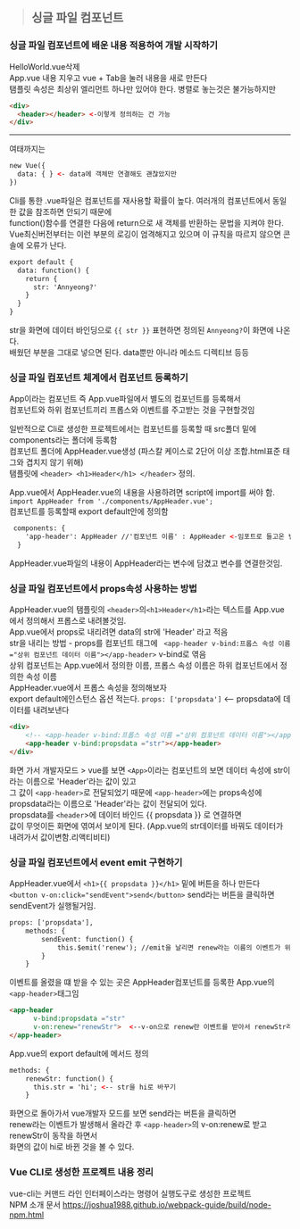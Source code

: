 > ## 싱글 파일 컴포넌트
### 싱글 파일 컴포넌트에 배운 내용 적용하여 개발 시작하기
HelloWorld.vue삭제   
App.vue 내용 지우고 vue + Tab을 눌러 내용을 새로 만든다   
탬플릿 속성은 최상위 엘리먼트 하나만 있어야 한다. 병렬로 놓는것은 불가능하지만 
```html
<div> 
  <header></header> <-이렇게 정의하는 건 가능
</div>
```
---
여태까지는 
```html
new Vue({
  data: { } <- data에 객체만 연결해도 괜찮았지만
})
```
Cli를 통한 .vue파일은 컴포넌트를 재사용할 확률이 높다. 여러개의 컴포넌트에서 동일한 값을 참조하면 안되기 때문에   
function()함수를 연결한 다음에 return으로 새 객체를 반환하는 문법을 지켜야 한다.   
Vue최신버전부터는 이런 부분의 로깅이 엄격해지고 있으며 이 규칙을 따르지 않으면 콘솔에 오류가 난다.
```html
export default {
  data: function() {
    return {
      str: 'Annyeong?'
    }
  }
}
```
str을 화면에 데이터 바인딩으로 `{{ str }}` 표현하면 정의된 `Annyeong?`이 화면에 나온다.  
배웠던 부분을 그대로 넣으면 된다. data뿐만 아니라 메소드 디렉티브 등등   
   
### 싱글 파일 컴포넌트 체계에서 컴포넌트 등록하기
App이라는 컴포넌트 즉 App.vue파일에서 별도의 컴포넌트를 등록해서    
컴포넌트와 하위 컴포넌트끼리 프롭스와 이벤트를 주고받는 것을 구현할것임    
   
일반적으로 Cli로 생성한 프로젝트에서는 컴포넌트를 등록할 때  src폴더 밑에 components라는 폴더에 등록함   
컴포넌트 폴더에 AppHeader.vue생성 (파스칼 케이스로 2단어 이상 조합.html표준 태그와 겹치지 않기 위해)   
탬플릿에 `<header> <h1>Header</h1> </header>` 정의.   

App.vue에서 AppHeader.vue의 내용을 사용하려면 script에 import를 써야 함.   
`import AppHeader from './components/AppHeader.vue';`   
컴포넌트를 등록할때 export default안에 정의함
```html
 components: {
    'app-header': AppHeader //'컴포넌트 이름' : AppHeader <-임포트로 들고온 변수
  }
```   
AppHeader.vue파일의 내용이 AppHeader라는 변수에 담겼고 변수를 연결한것임.   
   
### 싱글 파일 컴포넌트에서 props속성 사용하는 방법
AppHeader.vue의 탬플릿의 `<header>`의`<h1>Header</h1>`라는 텍스트를 App.vue에서 정의해서 프롭스로 내려볼것임.      
App.vue에서 props로 내리려면 data의 str에 'Header' 라고 적음       
str을 내리는 방법 - props를 컴포넌트 태그에 ` <app-header v-bind:프롭스 속성 이름 ="상위 컴포넌트 데이터 이름"></app-header>` v-bind로 엮음   
상위 컴포넌트는 App.vue에서 정의한 이름, 프롭스 속성 이름은 하위 컴포넌트에서 정의한 속성 이름    
AppHeader.vue에서 프롭스 속성을 정의해보자    
export default에인스턴스 옵션 적는다. `props: ['propsdata']` <-- propsdata에 데이터를 내려보낸다   

```html
<div>
    <!-- <app-header v-bind:프롭스 속성 이름 ="상위 컴포넌트 데이터 이름"></app-header> -->
    <app-header v-bind:propsdata ="str"></app-header>
</div>
```
화면 가서 개발자모드 > vue를 보면 `<App>`이라는 컴포넌트의 보면 데이터 속성에 str이라는 이름으로 'Header'라는 값이 있고         
그 값이 `<app-header>`로 전달되었기 때문에 `<app-header>`에는 props속성에 propsdata라는 이름으로 'Header'라는 값이 전달되어 있다.       
propsdata를 `<header`>에 데이터 바인드 {{ propsdata }} 로 연결하면    
값이 무엇이든 화면에 엮여서 보이게 된다. (App.vue의 str데이터를 바꿔도 데이터가 내려가서 값이변함.리액티비티) 
  
### 싱글 파일 컴포넌트에서 event emit 구현하기 
AppHeader.vue에서 `<h1>{{ propsdata }}</h1>` 밑에 버튼을 하나 만든다   
`<button v-on:click="sendEvent">send</button>` send라는 버튼을 클릭하면 sendEvent가 실행될거임.
```html
props: ['propsdata'],
    methods: {
        sendEvent: function() {
            this.$emit('renew'); //emit을 날리면 renew라는 이름의 이벤트가 위쪽 컴포넌트로 전달
        }
    }
```
이벤트를 올렸을 떄 받을 수 있는 곳은 AppHeader컴포넌트를 등록한 App.vue의 `<app-header>`태그임   
```html
<app-header 
      v-bind:propsdata ="str"
      v-on:renew="renewStr">  <--v-on으로 renew란 이벤트를 받아서 renewStr라는 메서드를 실행함
</app-header>
```
   
App.vue의 export default에 메서드 정의
```html
methods: {
    renewStr: function() {
      this.str = 'hi'; <-- str을 hi로 바꾸기
    }
```
화면으로 돌아가서 vue개발자 모드를 보면 send라는 버튼을 클릭하면   
renew라는 이벤트가 발생해서 올라간 후 `<app-header>`의 v-on:renew로 받고 renewStr이 동작을 하면서   
화면의 값이 hi로 바뀐 것을 볼 수 있다.   
   
### Vue CLI로 생성한 프로젝트 내용 정리   
vue-cli는 커맨드 라인 인터페이스라는 명령어 실행도구로 생성한 프로젝트   
NPM 소개 문서  https://joshua1988.github.io/webpack-guide/build/node-npm.html      
